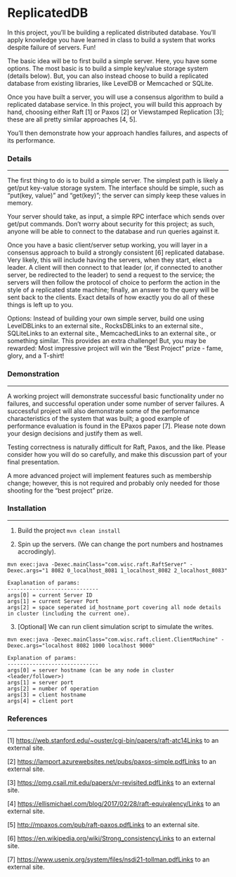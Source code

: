 # ReplicatedDB

In this project, you’ll be building a replicated distributed database. You’ll apply knowledge you have learned in class to build a system that works despite failure of servers. Fun!

The basic idea will be to first build a simple server. Here, you have some options. The most basic is to build a simple key/value storage system (details below). But, you can also instead choose to build a replicated database from existing libraries, like LevelDB or Memcached or SQLite. 

Once you have built a server, you will use a consensus algorithm to build a replicated database service. In this project, you will build this approach by hand, choosing either Raft [1] or Paxos [2] or Viewstamped Replication [3]; these are all pretty similar approaches [4, 5].

You’ll then demonstrate how your approach handles failures, and aspects of its performance. 

### Details
-------
The first thing to do is to build a simple server. The simplest path is likely a get/put key-value storage system. The interface should be simple, such as “put(key, value)” and “get(key)”; the server can simply keep these values in memory.

Your server should take, as input, a simple RPC interface which sends over get/put commands. Don’t worry about security for this project; as such, anyone will be able to connect to the database and run queries against it.

Once you have a basic client/server setup working, you will layer in a consensus approach to build a strongly consistent [6] replicated database. Very likely, this will include having the servers, when they start, elect a leader. A client will then connect to that leader (or, if connected to another server, be redirected to the leader) to send a request to the service; the servers will then follow the protocol of choice to perform the action in the style of a replicated state machine; finally, an answer to the query will be sent back to the clients. Exact details of how exactly you do all of these things is left up to you.

Options: Instead of building your own simple server, build one using LevelDBLinks to an external site., RocksDBLinks to an external site., SQLiteLinks to an external site., MemcachedLinks to an external site., or something similar. This provides an extra challenge! But, you may be rewarded: Most impressive project will win the “Best Project” prize - fame, glory, and a T-shirt!

### Demonstration
-----
A working project will demonstrate successful basic functionality under no failures, and successful operation under some number of server failures. A successful project will also demonstrate some of the performance characteristics of the system that was built; a good example of performance evaluation is found in the EPaxos paper [7]. Please note down your design decisions and justify them as well. 

Testing correctness is naturally difficult for Raft, Paxos, and the like. Please consider how you will do so carefully, and make this discussion part of your final presentation. 

A more advanced project will implement features such as membership change; however, this is not required and probably only needed for those shooting for the “best project” prize.

### Installation
----
1. Build the project
```mvn clean install```

2. Spin up the servers. (We can change the port numbers and hostnames accrodingly).
```
mvn exec:java -Dexec.mainClass="com.wisc.raft.RaftServer" -Dexec.args="1 8082 0_localhost_8081 1_localhost_8082 2_localhost_8083"
```
```
Exaplanation of params:
-----------------------------
args[0] = current Server ID
args[1] = current Server Port
args[2] = space seperated id_hostname_port covering all node details in cluster (including the current one).
```

3. [Optional] We can run client simulation script to simulate the writes.
```
mvn exec:java -Dexec.mainClass="com.wisc.raft.client.ClientMachine" -Dexec.args="localhost 8082 1000 localhost 9000"
```
```
Explanation of params:
-----------------------------
args[0] = server hostname (can be any node in cluster <leader/follower>)
args[1] = server port
args[2] = number of operation
args[3] = client hostname
args[4] = client port
```



### References
-----
[1] https://web.stanford.edu/~ouster/cgi-bin/papers/raft-atc14Links to an external site.

[2] https://lamport.azurewebsites.net/pubs/paxos-simple.pdfLinks to an external site.

[3] https://pmg.csail.mit.edu/papers/vr-revisited.pdfLinks to an external site.

[4] https://ellismichael.com/blog/2017/02/28/raft-equivalency/Links to an external site.

[5] http://mpaxos.com/pub/raft-paxos.pdfLinks to an external site.

[6] https://en.wikipedia.org/wiki/Strong_consistencyLinks to an external site.

[7] https://www.usenix.org/system/files/nsdi21-tollman.pdfLinks to an external site.